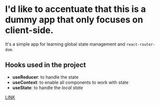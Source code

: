 # I'd like to accentuate that this is a dummy app that only focuses on client-side.
It's a simple app for learning global state management and `react-router-dom`.

## Hooks used in the project
- **useReducer**: to handle the state
- **useContext**: to enable all components to work with state
- **useState**: to handle the _local state_

[LINK](https://websellogartun.netlify.app)
